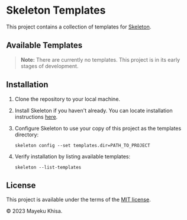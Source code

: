 # Skeleton Templates

This project contains a collection of templates for [Skeleton][1].

## Available Templates

> **Note:** There are currently no templates. This project is in its early stages of development.

## Installation

1. Clone the repository to your local machine.

2. Install Skeleton if you haven't already. You can locate installation instructions [here][2].

3. Configure Skeleton to use your copy of this project as the templates directory:

   ```shell
   skeleton config --set templates.dir=PATH_TO_PROJECT
   ```

4. Verify installation by listing available templates:

   ```shell
   skeleton --list-templates
   ```

## License

This project is available under the terms of the [MIT license][3].

&copy; 2023 Mayeku Khisa.

[1]: https://github.com/mayekukhisa/skeleton
[2]: https://github.com/mayekukhisa/skeleton#getting-started
[3]: LICENSE
